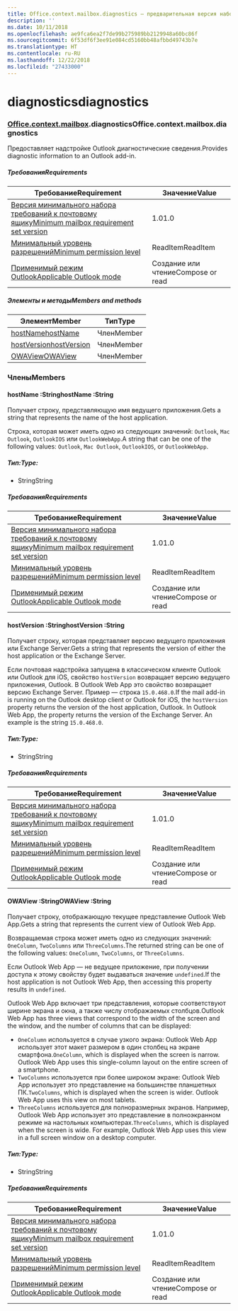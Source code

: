 ```yaml
---
title: Office.context.mailbox.diagnostics — предварительная версия набора обязательных элементов
description: ''
ms.date: 10/11/2018
ms.openlocfilehash: ae9fca6ea2f7de99b275989bb2129948a60bc86f
ms.sourcegitcommit: 6f53df6f3ee91e084cd5160bb48afbbd49743b7e
ms.translationtype: HT
ms.contentlocale: ru-RU
ms.lasthandoff: 12/22/2018
ms.locfileid: "27433000"
---
```

# <a name="diagnostics"></a><span data-ttu-id="77747-102">diagnostics</span><span class="sxs-lookup"><span data-stu-id="77747-102">diagnostics</span></span>

### <a name="officeofficemdcontextofficecontextmdmailboxofficecontextmailboxmddiagnostics"></a><span data-ttu-id="77747-103">[Office](Office.md)[.context](Office.context.md)[.mailbox](Office.context.mailbox.md).diagnostics</span><span class="sxs-lookup"><span data-stu-id="77747-103">Office.context.mailbox.diagnostics</span></span>

<span data-ttu-id="77747-104">Предоставляет надстройке Outlook диагностические сведения.</span><span class="sxs-lookup"><span data-stu-id="77747-104">Provides diagnostic information to an Outlook add-in.</span></span>

##### <a name="requirements"></a><span data-ttu-id="77747-105">Требования</span><span class="sxs-lookup"><span data-stu-id="77747-105">Requirements</span></span>

|<span data-ttu-id="77747-106">Требование</span><span class="sxs-lookup"><span data-stu-id="77747-106">Requirement</span></span>| <span data-ttu-id="77747-107">Значение</span><span class="sxs-lookup"><span data-stu-id="77747-107">Value</span></span>|
|---|---|
|[<span data-ttu-id="77747-108">Версия минимального набора требований к почтовому ящику</span><span class="sxs-lookup"><span data-stu-id="77747-108">Minimum mailbox requirement set version</span></span>](/office/dev/add-ins/reference/requirement-sets/outlook-api-requirement-sets)| <span data-ttu-id="77747-109">1.0</span><span class="sxs-lookup"><span data-stu-id="77747-109">1.0</span></span>|
|[<span data-ttu-id="77747-110">Минимальный уровень разрешений</span><span class="sxs-lookup"><span data-stu-id="77747-110">Minimum permission level</span></span>](https://docs.microsoft.com/outlook/add-ins/understanding-outlook-add-in-permissions)| <span data-ttu-id="77747-111">ReadItem</span><span class="sxs-lookup"><span data-stu-id="77747-111">ReadItem</span></span>|
|[<span data-ttu-id="77747-112">Применимый режим Outlook</span><span class="sxs-lookup"><span data-stu-id="77747-112">Applicable Outlook mode</span></span>](https://docs.microsoft.com/outlook/add-ins/#extension-points)| <span data-ttu-id="77747-113">Создание или чтение</span><span class="sxs-lookup"><span data-stu-id="77747-113">Compose or read</span></span>|

##### <a name="members-and-methods"></a><span data-ttu-id="77747-114">Элементы и методы</span><span class="sxs-lookup"><span data-stu-id="77747-114">Members and methods</span></span>

| <span data-ttu-id="77747-115">Элемент</span><span class="sxs-lookup"><span data-stu-id="77747-115">Member</span></span> | <span data-ttu-id="77747-116">Тип</span><span class="sxs-lookup"><span data-stu-id="77747-116">Type</span></span> |
|--------|------|
| [<span data-ttu-id="77747-117">hostName</span><span class="sxs-lookup"><span data-stu-id="77747-117">hostName</span></span>](#hostname-string) | <span data-ttu-id="77747-118">Член</span><span class="sxs-lookup"><span data-stu-id="77747-118">Member</span></span> |
| [<span data-ttu-id="77747-119">hostVersion</span><span class="sxs-lookup"><span data-stu-id="77747-119">hostVersion</span></span>](#hostversion-string) | <span data-ttu-id="77747-120">Член</span><span class="sxs-lookup"><span data-stu-id="77747-120">Member</span></span> |
| [<span data-ttu-id="77747-121">OWAView</span><span class="sxs-lookup"><span data-stu-id="77747-121">OWAView</span></span>](#owaview-string) | <span data-ttu-id="77747-122">Член</span><span class="sxs-lookup"><span data-stu-id="77747-122">Member</span></span> |

### <a name="members"></a><span data-ttu-id="77747-123">Члены</span><span class="sxs-lookup"><span data-stu-id="77747-123">Members</span></span>

####  <a name="hostname-string"></a><span data-ttu-id="77747-124">hostName :String</span><span class="sxs-lookup"><span data-stu-id="77747-124">hostName :String</span></span>

<span data-ttu-id="77747-125">Получает строку, представляющую имя ведущего приложения.</span><span class="sxs-lookup"><span data-stu-id="77747-125">Gets a string that represents the name of the host application.</span></span>

<span data-ttu-id="77747-126">Строка, которая может иметь одно из следующих значений: `Outlook`, `Mac Outlook`, `OutlookIOS` или `OutlookWebApp`.</span><span class="sxs-lookup"><span data-stu-id="77747-126">A string that can be one of the following values: `Outlook`, `Mac Outlook`, `OutlookIOS`, or `OutlookWebApp`.</span></span>

##### <a name="type"></a><span data-ttu-id="77747-127">Тип:</span><span class="sxs-lookup"><span data-stu-id="77747-127">Type:</span></span>

*   <span data-ttu-id="77747-128">String</span><span class="sxs-lookup"><span data-stu-id="77747-128">String</span></span>

##### <a name="requirements"></a><span data-ttu-id="77747-129">Требования</span><span class="sxs-lookup"><span data-stu-id="77747-129">Requirements</span></span>

|<span data-ttu-id="77747-130">Требование</span><span class="sxs-lookup"><span data-stu-id="77747-130">Requirement</span></span>| <span data-ttu-id="77747-131">Значение</span><span class="sxs-lookup"><span data-stu-id="77747-131">Value</span></span>|
|---|---|
|[<span data-ttu-id="77747-132">Версия минимального набора требований к почтовому ящику</span><span class="sxs-lookup"><span data-stu-id="77747-132">Minimum mailbox requirement set version</span></span>](/office/dev/add-ins/reference/requirement-sets/outlook-api-requirement-sets)| <span data-ttu-id="77747-133">1.0</span><span class="sxs-lookup"><span data-stu-id="77747-133">1.0</span></span>|
|[<span data-ttu-id="77747-134">Минимальный уровень разрешений</span><span class="sxs-lookup"><span data-stu-id="77747-134">Minimum permission level</span></span>](https://docs.microsoft.com/outlook/add-ins/understanding-outlook-add-in-permissions)| <span data-ttu-id="77747-135">ReadItem</span><span class="sxs-lookup"><span data-stu-id="77747-135">ReadItem</span></span>|
|[<span data-ttu-id="77747-136">Применимый режим Outlook</span><span class="sxs-lookup"><span data-stu-id="77747-136">Applicable Outlook mode</span></span>](https://docs.microsoft.com/outlook/add-ins/#extension-points)| <span data-ttu-id="77747-137">Создание или чтение</span><span class="sxs-lookup"><span data-stu-id="77747-137">Compose or read</span></span>|

####  <a name="hostversion-string"></a><span data-ttu-id="77747-138">hostVersion :String</span><span class="sxs-lookup"><span data-stu-id="77747-138">hostVersion :String</span></span>

<span data-ttu-id="77747-139">Получает строку, которая представляет версию ведущего приложения или Exchange Server.</span><span class="sxs-lookup"><span data-stu-id="77747-139">Gets a string that represents the version of either the host application or the Exchange Server.</span></span>

<span data-ttu-id="77747-p101">Если почтовая надстройка запущена в классическом клиенте Outlook или Outlook для iOS, свойство `hostVersion` возвращает версию ведущего приложения, Outlook. В Outlook Web App это свойство возвращает версию Exchange Server. Пример — строка `15.0.468.0`.</span><span class="sxs-lookup"><span data-stu-id="77747-p101">If the mail add-in is running on the Outlook desktop client or Outlook for iOS, the `hostVersion` property returns the version of the host application, Outlook. In Outlook Web App, the property returns the version of the Exchange Server. An example is the string `15.0.468.0`.</span></span>

##### <a name="type"></a><span data-ttu-id="77747-143">Тип:</span><span class="sxs-lookup"><span data-stu-id="77747-143">Type:</span></span>

*   <span data-ttu-id="77747-144">String</span><span class="sxs-lookup"><span data-stu-id="77747-144">String</span></span>

##### <a name="requirements"></a><span data-ttu-id="77747-145">Требования</span><span class="sxs-lookup"><span data-stu-id="77747-145">Requirements</span></span>

|<span data-ttu-id="77747-146">Требование</span><span class="sxs-lookup"><span data-stu-id="77747-146">Requirement</span></span>| <span data-ttu-id="77747-147">Значение</span><span class="sxs-lookup"><span data-stu-id="77747-147">Value</span></span>|
|---|---|
|[<span data-ttu-id="77747-148">Версия минимального набора требований к почтовому ящику</span><span class="sxs-lookup"><span data-stu-id="77747-148">Minimum mailbox requirement set version</span></span>](/office/dev/add-ins/reference/requirement-sets/outlook-api-requirement-sets)| <span data-ttu-id="77747-149">1.0</span><span class="sxs-lookup"><span data-stu-id="77747-149">1.0</span></span>|
|[<span data-ttu-id="77747-150">Минимальный уровень разрешений</span><span class="sxs-lookup"><span data-stu-id="77747-150">Minimum permission level</span></span>](https://docs.microsoft.com/outlook/add-ins/understanding-outlook-add-in-permissions)| <span data-ttu-id="77747-151">ReadItem</span><span class="sxs-lookup"><span data-stu-id="77747-151">ReadItem</span></span>|
|[<span data-ttu-id="77747-152">Применимый режим Outlook</span><span class="sxs-lookup"><span data-stu-id="77747-152">Applicable Outlook mode</span></span>](https://docs.microsoft.com/outlook/add-ins/#extension-points)| <span data-ttu-id="77747-153">Создание или чтение</span><span class="sxs-lookup"><span data-stu-id="77747-153">Compose or read</span></span>|

####  <a name="owaview-string"></a><span data-ttu-id="77747-154">OWAView :String</span><span class="sxs-lookup"><span data-stu-id="77747-154">OWAView :String</span></span>

<span data-ttu-id="77747-155">Получает строку, отображающую текущее представление Outlook Web App.</span><span class="sxs-lookup"><span data-stu-id="77747-155">Gets a string that represents the current view of Outlook Web App.</span></span>

<span data-ttu-id="77747-156">Возвращаемая строка может иметь одно из следующих значений: `OneColumn`, `TwoColumns` или `ThreeColumns`.</span><span class="sxs-lookup"><span data-stu-id="77747-156">The returned string can be one of the following values: `OneColumn`, `TwoColumns`, or `ThreeColumns`.</span></span>

<span data-ttu-id="77747-157">Если Outlook Web App — не ведущее приложение, при получении доступа к этому свойству будет выдаваться значение `undefined`.</span><span class="sxs-lookup"><span data-stu-id="77747-157">If the host application is not Outlook Web App, then accessing this property results in `undefined`.</span></span>

<span data-ttu-id="77747-158">Outlook Web App включает три представления, которые соответствуют ширине экрана и окна, а также числу отображаемых столбцов.</span><span class="sxs-lookup"><span data-stu-id="77747-158">Outlook Web App has three views that correspond to the width of the screen and the window, and the number of columns that can be displayed:</span></span>

*   <span data-ttu-id="77747-p102">`OneColumn` используется в случае узкого экрана: Outlook Web App использует этот макет размером в один столбец на экране смартфона.</span><span class="sxs-lookup"><span data-stu-id="77747-p102">`OneColumn`, which is displayed when the screen is narrow. Outlook Web App uses this single-column layout on the entire screen of a smartphone.</span></span>
*   <span data-ttu-id="77747-p103">`TwoColumns` используется при более широком экране: Outlook Web App использует это представление на большинстве планшетных ПК.</span><span class="sxs-lookup"><span data-stu-id="77747-p103">`TwoColumns`, which is displayed when the screen is wider. Outlook Web App uses this view on most tablets.</span></span>
*   <span data-ttu-id="77747-p104">`ThreeColumns` используется для полноразмерных экранов. Например, Outlook Web App использует это представление в полноэкранном режиме на настольных компьютерах.</span><span class="sxs-lookup"><span data-stu-id="77747-p104">`ThreeColumns`, which is displayed when the screen is wide. For example, Outlook Web App uses this view in a full screen window on a desktop computer.</span></span>

##### <a name="type"></a><span data-ttu-id="77747-165">Тип:</span><span class="sxs-lookup"><span data-stu-id="77747-165">Type:</span></span>

*   <span data-ttu-id="77747-166">String</span><span class="sxs-lookup"><span data-stu-id="77747-166">String</span></span>

##### <a name="requirements"></a><span data-ttu-id="77747-167">Требования</span><span class="sxs-lookup"><span data-stu-id="77747-167">Requirements</span></span>

|<span data-ttu-id="77747-168">Требование</span><span class="sxs-lookup"><span data-stu-id="77747-168">Requirement</span></span>| <span data-ttu-id="77747-169">Значение</span><span class="sxs-lookup"><span data-stu-id="77747-169">Value</span></span>|
|---|---|
|[<span data-ttu-id="77747-170">Версия минимального набора требований к почтовому ящику</span><span class="sxs-lookup"><span data-stu-id="77747-170">Minimum mailbox requirement set version</span></span>](/office/dev/add-ins/reference/requirement-sets/outlook-api-requirement-sets)| <span data-ttu-id="77747-171">1.0</span><span class="sxs-lookup"><span data-stu-id="77747-171">1.0</span></span>|
|[<span data-ttu-id="77747-172">Минимальный уровень разрешений</span><span class="sxs-lookup"><span data-stu-id="77747-172">Minimum permission level</span></span>](https://docs.microsoft.com/outlook/add-ins/understanding-outlook-add-in-permissions)| <span data-ttu-id="77747-173">ReadItem</span><span class="sxs-lookup"><span data-stu-id="77747-173">ReadItem</span></span>|
|[<span data-ttu-id="77747-174">Применимый режим Outlook</span><span class="sxs-lookup"><span data-stu-id="77747-174">Applicable Outlook mode</span></span>](https://docs.microsoft.com/outlook/add-ins/#extension-points)| <span data-ttu-id="77747-175">Создание или чтение</span><span class="sxs-lookup"><span data-stu-id="77747-175">Compose or read</span></span>|